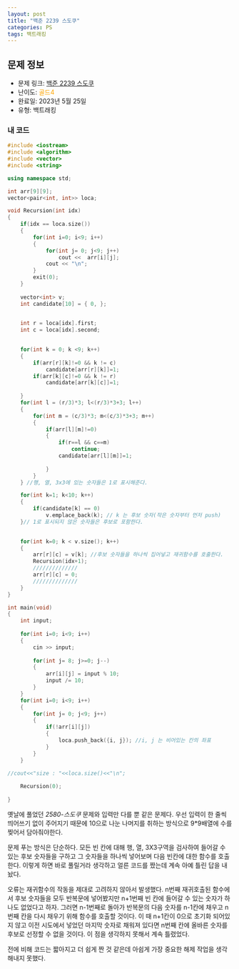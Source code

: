 ```yaml
---
layout: post
title: "백준 2239 스도쿠"
categories: PS
tags: 백트래킹
---
```


## 문제 정보
- 문제 링크: [백준 2239 스도쿠](https://www.acmicpc.net/problem/2239)
- 난이도: <span style="color:#FFA500">골드4</span>
- 완료일: 2023년 5월 25일
- 유형: 백트래킹

### 내 코드

```C++
#include <iostream>
#include <algorithm>
#include <vector>
#include <string>

using namespace std;

int arr[9][9];
vector<pair<int, int>> loca;

void Recursion(int idx)
{
	if(idx == loca.size())
	{
		for(int i=0; i<9; i++)
		{
			for(int j= 0; j<9; j++)
				cout <<  arr[i][j];		
			cout << "\n";
		}
		exit(0);
	}
		
	vector<int> v;
	int candidate[10] = { 0, };

	
	int r = loca[idx].first;
	int c = loca[idx].second;

	
	for(int k = 0; k <9; k++)
	{	
		if(arr[r][k]!=0 && k != c)
			candidate[arr[r][k]]=1;
		if(arr[k][c]!=0 && k != r)
			candidate[arr[k][c]]=1;
	
	}
	for(int l = (r/3)*3; l<(r/3)*3+3; l++)
	{
		for(int m = (c/3)*3; m<(c/3)*3+3; m++)
		{
			if(arr[l][m]!=0)
			{
				if(r==l && c==m)
					continue;
				candidate[arr[l][m]]=1;
		
			}
		}
	} //행, 열, 3x3에 있는 숫자들은 1로 표시해준다.

	for(int k=1; k<10; k++)
	{
		if(candidate[k] == 0)
			v.emplace_back(k); // k 는 후보 숫자(작은 숫자부터 먼저 push)
	}// 1로 표시되지 않은 숫자들은 후보로 포함한다.

	
	for(int k=0; k < v.size(); k++)
	{
		arr[r][c] = v[k]; //후보 숫자들을 하나씩 집어넣고 재귀함수를 호출한다.
		Recursion(idx+1);
		//////////////
		arr[r][c] = 0;
		//////////////
	}
}

int main(void)
{
	int input;
	
	for(int i=0; i<9; i++)
	{
		cin >> input;
		
		for(int j= 8; j>=0; j--)
		{
			arr[i][j] = input % 10;
			input /= 10;
		}
	}	
	for(int i=0; i<9; i++)
	{
		for(int j= 0; j<9; j++)
		{
			if(!arr[i][j])
			{
				loca.push_back({i, j});	//i, j 는 비어있는 칸의 좌표
			}
		}
	}
	
//cout<<"size : "<<loca.size()<<"\n";

	Recursion(0);	
	
}
```

옛날에 풀었던 _2580-스도쿠_ 문제와 입력만 다를 뿐 같은 문제다. 우선 입력이 한 줄씩 띄어쓰기 없이 주어지기 때문에 10으로 나눈 나머지를 취하는 방식으로 9*9배열에 수를 찢어서 담아줘야한다.

문제 푸는 방식은 단순하다. 모든 빈 칸에 대해 행, 열, 3X3구역을 검사하여 들어갈 수 있는 후보 숫자들을 구하고 그 숫자들을 하나씩 넣어보며 다음 빈칸에 대한 함수를 호출한다. 이렇게 하면 바로 풀릴거라 생각하고 얼른 코드를 짰는데 계속 아예 틀린 답을 내놨다.

오류는 재귀함수의 작동을 제대로 고려하지 않아서 발생했다. n번째 재귀호출된 함수에서 후보 숫자들을 모두 반복문에 넣어봤지만 n+1번째 빈 칸에 들어갈 수 있는 숫자가 하나도 없었다고 하자. 그러면 n-1번째로 돌아가 반복문의 다음 숫자를 n-1칸에 채우고 n번째 칸을 다시 채우기 위해 함수를 호출할 것이다. 이 때 n+1칸이 0으로 초기화 되어있지 않고 이전 시도에서 넣었던 마지막 숫자로 채워져 있다면 n번째 칸에 올바른 숫자를 후보로 선정할 수 없을 것이다. 이 점을 생각하지 못해서 계속 틀렸었다.

전에 비해 코드는 짧아지고 더 쉽게 짠 것 같은데 아쉽게 가장 중요한 해제 작업을 생각해내지 못했다.
